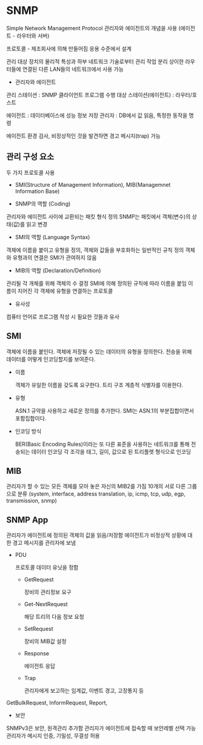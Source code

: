 # SNMP

Simple Network Management Protocol
관리자와 에이전트의 개념을 사용 (에이전트 - 라우터와 서버)

프로토콜 - 제조회사에 의해 만들어짐
응용 수준에서 설계

관리 대상 장치의 물리적 특성과 하부 네트워크 기술로부터 관리 작업 분리
상이한 라우터들에 연결된 다른 LAN들의 네트워크에서 사용 가능

* 관리자와 에이전트

관리 스테이션 : SNMP 클라이언트 프로그램 수행
대상 스테이션(에이전트) : 라우터/호스트

에이전트 : 데이터베이스에 성능 정보 저장
관리자 : DB에서 값 읽음, 특정한 동작을 명령

에이전트 환경 검사, 비정상적인 것을 발견하면 경고 메시지(trap) 가능

## 관리 구성 요소

두 가지 프로토콜 사용

* SMI(Structure of Management Information), MIB(Managemnet Information Base)

* SNMP의 역할 (Coding)

관리자와 에이전트 사이에 교환되는 패킷 형식 정의
SNMP는 패킷에서 객체(변수)의 상태(값)를 읽고 변경

* SMI의 역할 (Language Syntax)

객체에 이름을 붙이고 유형을 정의, 객체와 값들을 부호화하는 일반적인 규칙 정의
객체와 유형과의 연결은 SMI가 관여하지 않음

* MIB의 역할 (Declaration/Definition)

관리될 각 개체를 위해 객체의 수 결정
SMI에 의해 정의된 규칙에 따라 이름을 붙임
이름이 지어진 각 객체에 유형을 연결하는 프로토콜

* 유사성

컴퓨터 언어로 프로그램 작성 시 필요한 것들과 유사

## SMI

객체에 이름을 붙인다.
객체에 저장될 수 있는 데이터의 유형을 정의한다.
전송을 위해 데이터를 어떻게 인코딩할지를 보여준다.

* 이름

    객체가 유일한 이름을 갖도록 요구한다.
    트리 구조 계층적 식별자를 이용한다.

* 유형

    ASN.1 규약을 사용하고 새로운 정의를 추가한다.
    SMI는 ASN.1의 부분집합이면서 포함집합이다.

* 인코딩 방식

    BER(Basic Encoding Rules)이라는 또 다른 표준을 사용하는 네트워크를 통해 전송되는 데이터 인코딩
    각 조각을 태그, 길이, 값으로 된 트리플렛 형식으로 인코딩

## MIB

관리자가 할 수 있는 모든 객체를 모아 놓은 자신의 MIB2를 가짐
10개의 서로 다른 그룹으로 분류 (system, interface, address translation, ip, icmp, tcp, udp, egp, transmission, snmp)

## SNMP App

관리자가 에이전트에 정의된 객체의 값을 읽음/저장함
에이전트가 비정상적 상황에 대한 경고 메시지를 관리자에 보냄

* PDU

    프로토콜 데이터 유닛을 정함

  * GetRequest

    장비의 관리정보 요구

  * Get-NextRequest

    해당 트리의 다음 정보 요청

  * SetRequest

    장비의 MIB값 설정

  * Response

    에이전트 응답

  * Trap

    관리자에게 보고하는 임계값, 이벤트
    경고, 고장통지 등

GetBulkRequest, InformRequest, Report,

* 보안

SNMPv3은 보안, 원격관리 추가함
관리자가 에이전트에 접속할 때 보안레벨 선택 가능
관리자가 메시지 인증, 기밀성, 무결성 허용